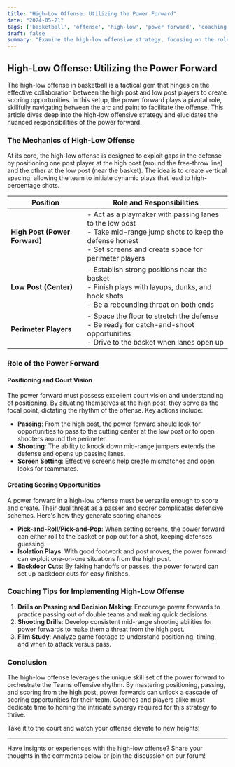 ```yaml
---
title: "High-Low Offense: Utilizing the Power Forward"
date: "2024-05-21"
tags: ['basketball', 'offense', 'high-low', 'power forward', 'coaching', 'strategy', 'scoring', 'NBA', 'teamwork']
draft: false
summary: "Examine the high-low offensive strategy, focusing on the role of the power forward in creating scoring opportunities."
---
```


## High-Low Offense: Utilizing the Power Forward

The high-low offense in basketball is a tactical gem that hinges on the effective collaboration between the high post and low post players to create scoring opportunities. In this setup, the power forward plays a pivotal role, skillfully navigating between the arc and paint to facilitate the offense. This article dives deep into the high-low offensive strategy and elucidates the nuanced responsibilities of the power forward.

### The Mechanics of High-Low Offense

At its core, the high-low offense is designed to exploit gaps in the defense by positioning one post player at the high post (around the free-throw line) and the other at the low post (near the basket). The idea is to create vertical spacing, allowing the team to initiate dynamic plays that lead to high-percentage shots.

| Position               | Role and Responsibilities |
|------------------------|----------------------------|
| **High Post (Power Forward)** | - Act as a playmaker with passing lanes to the low post <br> - Take mid-range jump shots to keep the defense honest <br> - Set screens and create space for perimeter players |
| **Low Post (Center)**  | - Establish strong positions near the basket <br> - Finish plays with layups, dunks, and hook shots <br> - Be a rebounding threat on both ends |
| **Perimeter Players**  | - Space the floor to stretch the defense <br> - Be ready for catch-and-shoot opportunities <br> - Drive to the basket when lanes open up |

### Role of the Power Forward

#### **Positioning and Court Vision**

The power forward must possess excellent court vision and understanding of positioning. By situating themselves at the high post, they serve as the focal point, dictating the rhythm of the offense. Key actions include:

- **Passing**: From the high post, the power forward should look for opportunities to pass to the cutting center at the low post or to open shooters around the perimeter.
- **Shooting**: The ability to knock down mid-range jumpers extends the defense and opens up passing lanes.
- **Screen Setting**: Effective screens help create mismatches and open looks for teammates.

#### **Creating Scoring Opportunities**

A power forward in a high-low offense must be versatile enough to score and create. Their dual threat as a passer and scorer complicates defensive schemes. Here's how they generate scoring chances:

- **Pick-and-Roll/Pick-and-Pop**: When setting screens, the power forward can either roll to the basket or pop out for a shot, keeping defenses guessing.
- **Isolation Plays**: With good footwork and post moves, the power forward can exploit one-on-one situations from the high post.
- **Backdoor Cuts**: By faking handoffs or passes, the power forward can set up backdoor cuts for easy finishes.

### Coaching Tips for Implementing High-Low Offense

1. **Drills on Passing and Decision Making**: Encourage power forwards to practice passing out of double teams and making quick decisions.
2. **Shooting Drills**: Develop consistent mid-range shooting abilities for power forwards to make them a threat from the high post.
3. **Film Study**: Analyze game footage to understand positioning, timing, and when to attack versus pass.

### Conclusion

The high-low offense leverages the unique skill set of the power forward to orchestrate the Teams offensive rhythm. By mastering positioning, passing, and scoring from the high post, power forwards can unlock a cascade of scoring opportunities for their team. Coaches and players alike must dedicate time to honing the intricate synergy required for this strategy to thrive.

Take it to the court and watch your offense elevate to new heights!

---

Have insights or experiences with the high-low offense? Share your thoughts in the comments below or join the discussion on our forum!
```

